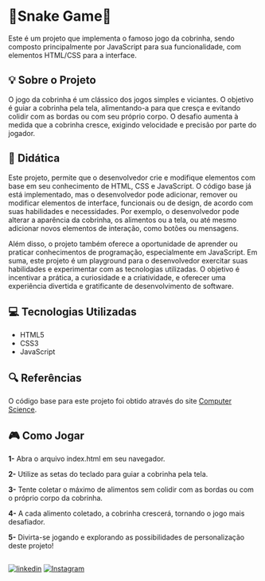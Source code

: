 # 🐍Snake Game🐍
Este é um projeto que implementa o famoso jogo da cobrinha, sendo composto principalmente por JavaScript para sua funcionalidade, com elementos HTML/CSS para a interface.

## 💡 Sobre o Projeto
O jogo da cobrinha é um clássico dos jogos simples e viciantes. O objetivo é guiar a cobrinha pela tela, alimentando-a para que cresça e evitando colidir com as bordas ou com seu próprio corpo. O desafio aumenta à medida que a cobrinha cresce, exigindo velocidade e precisão por parte do jogador.

## 📝 Didática
Este projeto, permite que o desenvolvedor crie e modifique elementos com base em seu conhecimento de HTML, CSS e JavaScript. O código base já está implementado, mas o desenvolvedor pode adicionar, remover ou modificar elementos de interface, funcionais ou de design, de acordo com suas habilidades e necessidades. Por exemplo, o desenvolvedor pode alterar a aparência da cobrinha, os alimentos ou a tela, ou até mesmo adicionar novos elementos de interação, como botões ou mensagens.

Além disso, o projeto também oferece a oportunidade de aprender ou praticar conhecimentos de programação, especialmente em JavaScript. Em suma, este projeto é um playground para o desenvolvedor exercitar suas habilidades e experimentar com as tecnologias utilizadas. O objetivo é incentivar a prática, a curiosidade e a criatividade, e oferecer uma experiência divertida e gratificante de desenvolvimento de software. 

## 💻 Tecnologias Utilizadas
- HTML5
- CSS3
- JavaScript

## 🔍 Referências
O código base para este projeto foi obtido através do site [Computer Science](https://www.computersciencemaster.com.br).

## 🎮 Como Jogar
**1-** Abra o arquivo index.html em seu navegador.

**2-** Utilize as setas do teclado para guiar a cobrinha pela tela.

**3-** Tente coletar o máximo de alimentos sem colidir com as bordas ou com o próprio corpo da cobrinha.

**4-** A cada alimento coletado, a cobrinha crescerá, tornando o jogo mais desafiador.

**5-** Divirta-se jogando e explorando as possibilidades de personalização deste projeto!

##

[![linkedin](https://img.shields.io/badge/linkedin-0A66C2?style=for-the-badge&logo=linkedin&logoColor=white)](https://www.linkedin.com/in/renan-de-jesus-848308268/)
[![Instagram](https://img.shields.io/badge/Instagram-%23E4405F.svg?style=for-the-badge&logo=Instagram&logoColor=white)](https://www.instagram.com/renan3t)

